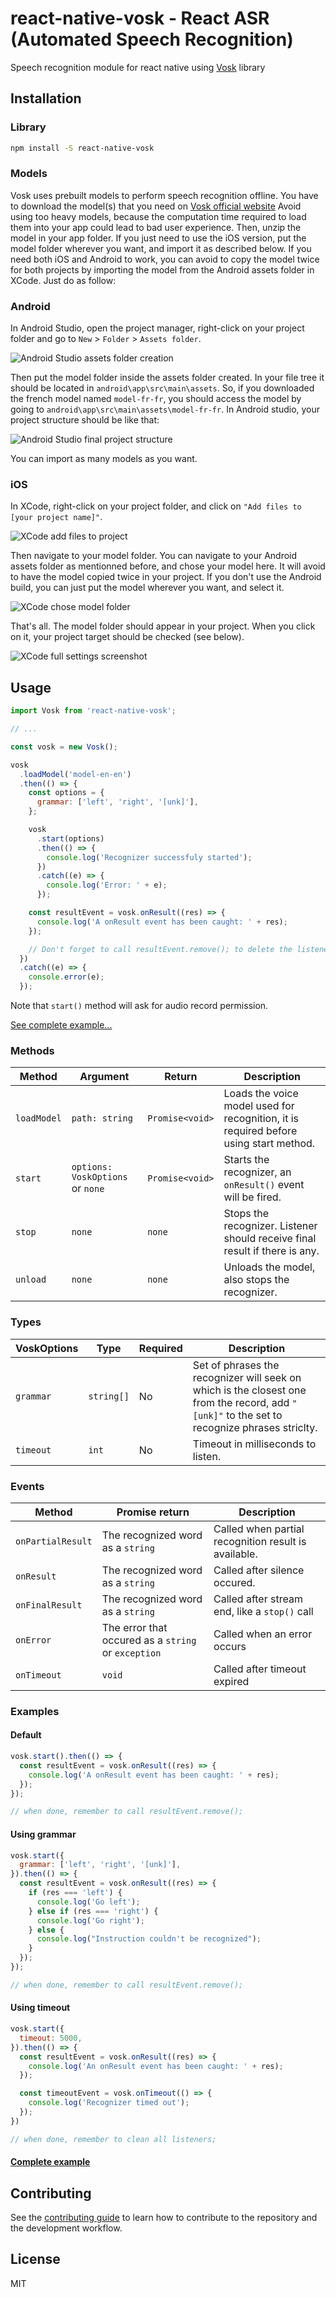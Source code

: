 # react-native-vosk - React ASR (Automated Speech Recognition)

Speech recognition module for react native using [Vosk](https://github.com/alphacep/vosk-api) library

## Installation

### Library

```sh
npm install -S react-native-vosk
```

### Models

Vosk uses prebuilt models to perform speech recognition offline. You have to download the model(s) that you need on [Vosk official website](https://alphacephei.com/vosk/models)
Avoid using too heavy models, because the computation time required to load them into your app could lead to bad user experience.
Then, unzip the model in your app folder. If you just need to use the iOS version, put the model folder wherever you want, and import it as described below. If you need both iOS and Android to work, you can avoid to copy the model twice for both projects by importing the model from the Android assets folder in XCode. Just do as follow:

### Android

In Android Studio, open the project manager, right-click on your project folder and go to `New` > `Folder` > `Assets folder`.

![Android Studio assets folder creation](https://raw.githubusercontent.com/riderodd/react-native-vosk/main/docs/android_studio_assets_folder_creation.png)

Then put the model folder inside the assets folder created. In your file tree it should be located in `android\app\src\main\assets`. So, if you downloaded the french model named `model-fr-fr`, you should access the model by going to `android\app\src\main\assets\model-fr-fr`. In Android studio, your project structure should be like that:

![Android Studio final project structure](https://raw.githubusercontent.com/riderodd/react-native-vosk/main/docs/android_studio_project_structure.png)

You can import as many models as you want.

### iOS

In XCode, right-click on your project folder, and click on `"Add files to [your project name]"`.

![XCode add files to project](https://raw.githubusercontent.com/riderodd/react-native-vosk/main/docs/xcode_add_files_to_folder.png)

Then navigate to your model folder. You can navigate to your Android assets folder as mentionned before, and chose your model here. It will avoid to have the model copied twice in your project. If you don't use the Android build, you can just put the model wherever you want, and select it.

![XCode chose model folder](https://raw.githubusercontent.com/riderodd/react-native-vosk/main/docs/xcode_chose_model_folder.png)

That's all. The model folder should appear in your project. When you click on it, your project target should be checked (see below).

![XCode full settings screenshot](https://raw.githubusercontent.com/riderodd/react-native-vosk/main/docs/xcode_full_settings_screenshot.png)

## Usage

```js
import Vosk from 'react-native-vosk';

// ...

const vosk = new Vosk();

vosk
  .loadModel('model-en-en')
  .then(() => {
    const options = {
      grammar: ['left', 'right', '[unk]'],
    };

    vosk
      .start(options)
      .then(() => {
        console.log('Recognizer successfuly started');
      })
      .catch((e) => {
        console.log('Error: ' + e);
      });

    const resultEvent = vosk.onResult((res) => {
      console.log('A onResult event has been caught: ' + res);
    });

    // Don't forget to call resultEvent.remove(); to delete the listener
  })
  .catch((e) => {
    console.error(e);
  });
```

Note that `start()` method will ask for audio record permission.

[See complete example...](https://github.com/riderodd/react-native-vosk/blob/main/example/src/App.tsx)

### Methods

| Method | Argument | Return | Description |
|---|---|---|---|
| `loadModel` | `path: string` | `Promise<void>` | Loads the voice model used for recognition, it is required before using start method. |
| `start` | `options: VoskOptions` or `none` | `Promise<void>` | Starts the recognizer, an `onResult()` event will be fired. |
| `stop` | `none` | `none` | Stops the recognizer. Listener should receive final result if there is any. |
| `unload` | `none` | `none` | Unloads the model, also stops the recognizer. |

### Types

| VoskOptions | Type | Required | Description |
|---|---|---|---|
| `grammar` | `string[]` | No | Set of phrases the recognizer will seek on which is the closest one from the record, add `"[unk]"` to the set to recognize phrases striclty. |
| `timeout` | `int` | No | Timeout in milliseconds to listen. |

### Events

| Method | Promise return | Description |
|---|---|---|
| `onPartialResult` | The recognized word as a `string` | Called when partial recognition result is available.|
| `onResult` | The recognized word as a `string` | Called after silence occured. |
| `onFinalResult` | The recognized word as a `string` | Called after stream end, like a `stop()` call |
| `onError` | The error that occured as a `string` or `exception` | Called when an error occurs |
| `onTimeout` | `void` | Called after timeout expired |

### Examples

#### Default

```js
vosk.start().then(() => {
  const resultEvent = vosk.onResult((res) => {
    console.log('A onResult event has been caught: ' + res);
  });
});

// when done, remember to call resultEvent.remove();
```

#### Using grammar

```js
vosk.start({
  grammar: ['left', 'right', '[unk]'],
}).then(() => {
  const resultEvent = vosk.onResult((res) => {
    if (res === 'left') {
      console.log('Go left');
    } else if (res === 'right') {
      console.log('Go right');
    } else {
      console.log("Instruction couldn't be recognized");
    }
  });
});

// when done, remember to call resultEvent.remove();
```

#### Using timeout

```js
vosk.start({
  timeout: 5000,
}).then(() => {
  const resultEvent = vosk.onResult((res) => {
    console.log('An onResult event has been caught: ' + res);
  });

  const timeoutEvent = vosk.onTimeout(() => {
    console.log('Recognizer timed out');
  });
})

// when done, remember to clean all listeners;
```

#### [Complete example](https://github.com/riderodd/react-native-vosk/blob/main/example/src/App.tsx)

## Contributing

See the [contributing guide](CONTRIBUTING.md) to learn how to contribute to the repository and the development workflow.

## License

MIT
